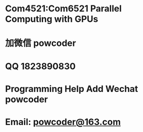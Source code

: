 # Com4521:Com6521 Parallel Computing with GPUs
# 加微信 powcoder

# QQ 1823890830

# Programming Help Add Wechat powcoder

# Email: powcoder@163.com


